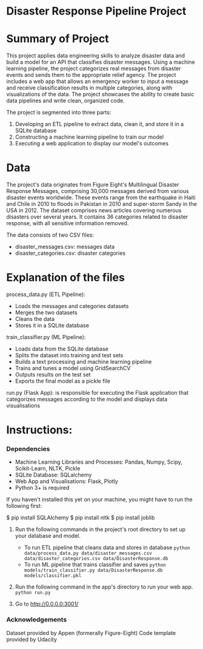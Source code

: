 # Disaster Response Pipeline Project

# Summary of Project

This project applies data engineering skills to analyze disaster data and build a model for an API that classifies disaster messages. Using a machine learning pipeline, the project categorizes real messages from disaster events and sends them to the appropriate relief agency. The project includes a web app that allows an emergency worker to input a message and receive classification results in multiple categories, along with visualizations of the data. The project showcases the ability to create basic data pipelines and write clean, organized code.

The project is segmented into three parts:

1. Developing an ETL pipeline to extract data, clean it, and store it in a SQLite database
2. Constructing a machine learning pipeline to train our model
3. Executing a web application to display our model's outcomes

# Data

The project's data originates from Figure Eight's Multilingual Disaster Response Messages, comprising 30,000 messages derived from various disaster events worldwide. These events range from the earthquake in Haiti and Chile in 2010 to floods in Pakistan in 2010 and super-storm Sandy in the USA in 2012. The dataset comprises news articles covering numerous disasters over several years. It contains 36 categories related to disaster response, with all sensitive information removed.

The data consists of two CSV files:

- disaster_messages.csv: messages data 
- disaster_categories.csv: disaster categories

# Explanation of the files

process_data.py (ETL Pipeline):

- Loads the messages and categories datasets
- Merges the two datasets
- Cleans the data
- Stores it in a SQLite database

train_classifier.py (ML Pipeline):
- Loads data from the SQLite database
- Splits the dataset into training and test sets
- Builds a text processing and machine learning pipeline
- Trains and tunes a model using GridSearchCV
- Outputs results on the test set
- Exports the final model as a pickle file

run.py (Flask App): 
is responsible for executing the Flask application that categorizes messages according to the model and displays data visualisations

# Instructions:

### Dependencies

- Machine Learning Libraries and Processes: Pandas, Numpy, Scipy, Scikit-Learn, NLTK, Pickle
- SQLite Database: SQLalchemy
- Web App and Visualisations: Flask, Plotly 
- Python 3+ is required

If you haven't installed this yet on your machine, you might have to run the following first:

$ pip install SQLAlchemy
$ pip install nltk
$ pip install joblib

1. Run the following commands in the project's root directory to set up your database and model.

    - To run ETL pipeline that cleans data and stores in database
        `python data/process_data.py data/disaster_messages.csv data/disaster_categories.csv data/DisasterResponse.db`
    - To run ML pipeline that trains classifier and saves
        `python models/train_classifier.py data/DisasterResponse.db models/classifier.pkl`

2. Run the following command in the app's directory to run your web app.
    `python run.py`

3. Go to http://0.0.0.0:3001/

### Acknowledgements

Dataset provided by Appen (formerally Figure-Eight)
Code template provided by Udacity 
